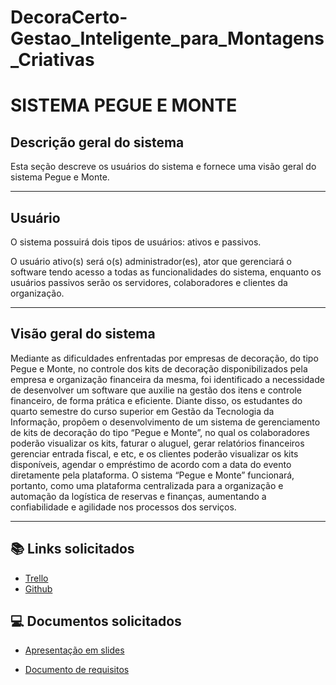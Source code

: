 # DecoraCerto-Gestao_Inteligente_para_Montagens_Criativas
# SISTEMA PEGUE E MONTE


## Descrição geral do sistema
Esta seção descreve os usuários do sistema e fornece uma visão geral do sistema Pegue e 
Monte. 
___

## Usuário

O sistema possuirá dois tipos de usuários: ativos e passivos. 

O usuário ativo(s) será o(s) administrador(es), ator que gerenciará o software tendo acesso a 
todas as funcionalidades do sistema, enquanto os usuários passivos serão os servidores, 
colaboradores e clientes da organização.
___

## Visão geral do sistema  

Mediante as dificuldades enfrentadas por empresas de decoração, do tipo Pegue e Monte, no 
controle dos kits de decoração disponibilizados pela empresa e organização financeira da 
mesma, foi identificado a necessidade de desenvolver um software que auxilie na gestão dos 
itens e controle financeiro, de forma prática e eficiente. 
Diante disso, os estudantes do quarto semestre do curso superior em Gestão da Tecnologia da 
Informação, propõem o desenvolvimento de um sistema de gerenciamento de kits de 
decoração do tipo “Pegue e Monte”, no qual os colaboradores poderão visualizar os kits, 
faturar o aluguel, gerar relatórios financeiros gerenciar entrada fiscal, e etc, e os clientes 
poderão visualizar os kits disponíveis, agendar o empréstimo de acordo com a data do evento 
diretamente pela plataforma. 
O sistema “Pegue e Monte” funcionará, portanto, como uma plataforma centralizada para a 
organização e automação da logística de reservas e finanças, aumentando a confiabilidade 
e agilidade nos processos dos serviços.
___

## 📚 Links solicitados
- [Trello](https://trello.com/invite/b/681fe46994c6170f6882711a/ATTId8efd6860cca851d0c686e57ee2db15071BB7BFB/projeto-engenharia-de-software)
- [Github](https://github.com/brunaalvescabral/DecoraCerto-Gestao_Inteligente_para_Montagens_Criativas)

## 💻 Documentos solicitados
- [Apresentação em slides](https://drive.google.com/file/d/11bRIo86oyMN7iA7FR7irOyXW1pDOPTim/view?usp=drive_link)

- [Documento de requisitos](https://drive.google.com/file/d/1VUg9Uv0c6kc5WA7QbBxe4k9g0aHLUw6x/view?usp=drive_link)